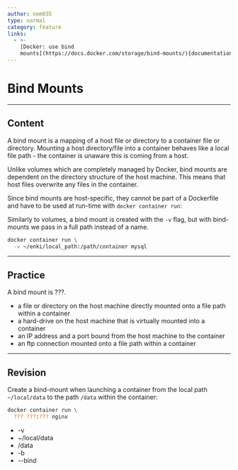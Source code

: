 ```yaml
---
author: nem035
type: normal
category: feature
links:
  - >-
    [Docker: use bind
    mounts](https://docs.docker.com/storage/bind-mounts/){documentation}
---
```


# Bind Mounts


---

## Content

A bind mount is a mapping of a host file or directory to a container file or directory. Mounting a host directory/file into a container behaves like a local file path - the container is unaware this is coming from a host.

Unlike volumes which are completely managed by Docker, bind mounts are dependent on the directory structure of the host machine. This means that host files overwrite any files in the container.

Since bind mounts are host-specific, they cannot be part of a Dockerfile and have to be used at run-time with `docker container run`:

Similarly to volumes, a bind mount is created with the `-v` flag, but with bind-mounts we pass in a full path instead of a name.

```bash
docker container run \
  -v ~/enki/local_path:/path/container mysql
```


---

## Practice

A bind mount is ???.

* a file or directory on the host machine directly mounted onto a file path within a container
* a hard-drive on the host machine that is virtually mounted into a container
* an IP address and a port bound from the host machine to the container
* an ftp connection mounted onto a file path within a container


---

## Revision

Create a bind-mount when launching a container from the local path `~/local/data` to the path `/data` within the container:

```bash
docker container run \
  ??? ???:??? nginx
```

* -v
* ~/local/data
* /data
* -b
* --bind
